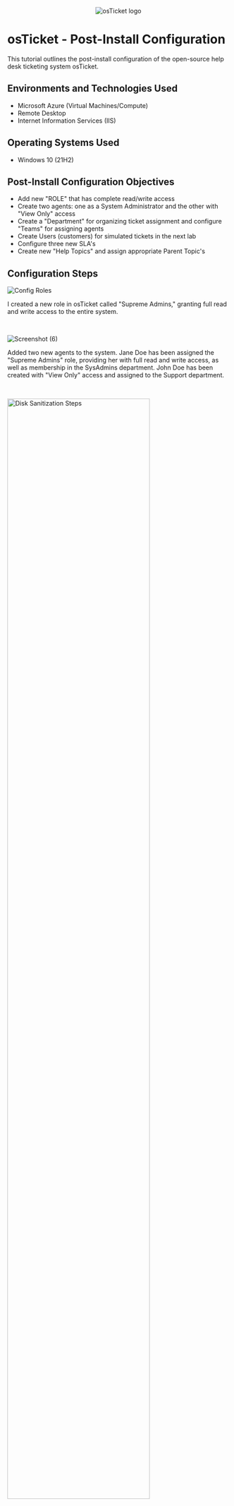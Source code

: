 <p align="center">
<img src="https://i.imgur.com/Clzj7Xs.png" alt="osTicket logo"/>
</p>

<h1>osTicket - Post-Install Configuration</h1>
This tutorial outlines the post-install configuration of the open-source help desk ticketing system osTicket.<br />



<h2>Environments and Technologies Used</h2>

- Microsoft Azure (Virtual Machines/Compute)
- Remote Desktop
- Internet Information Services (IIS)

<h2>Operating Systems Used </h2>

- Windows 10</b> (21H2)

<h2>Post-Install Configuration Objectives</h2>

- Add new "ROLE" that has complete read/write access 
- Create two agents: one as a System Administrator and the other with "View Only" access
- Create a "Department" for organizing ticket assignment and configure "Teams" for assigning agents
- Create Users (customers) for simulated tickets in the next lab 
- Configure three new SLA's
- Create new "Help Topics" and assign appropriate Parent Topic's

<h2>Configuration Steps</h2>

![Config Roles](https://github.com/user-attachments/assets/a730daf9-d88c-4a4b-bec4-b2417b74ca03)

I created a new role in osTicket called "Supreme Admins," granting full read and write access to the entire system.
</p>
<br />

![Screenshot (6)](https://github.com/user-attachments/assets/83a0990d-a804-49c0-9ef1-556645cbcb52)

Added two new agents to the system. Jane Doe has been assigned the "Supreme Admins" role, providing her with full read and write access, as well as membership in the SysAdmins department. John Doe has been created with "View Only" access and assigned to the Support department.
</p>
<br />

<p>
<img src="https://i.imgur.com/DJmEXEB.png" height="80%" width="80%" alt="Disk Sanitization Steps"/>
</p>
<p>
Lorem ipsum dolor sit amet, consectetur adipiscing elit, sed do eiusmod tempor incididunt ut labore et dolore magna aliqua. Ut enim ad minim veniam, quis nostrud exercitation ullamco laboris nisi ut aliquip ex ea commodo consequat. Duis aute irure dolor in reprehenderit in voluptate velit esse cillum dolore eu fugiat nulla pariatur.
</p>
<br />
<p>
<img src="https://i.imgur.com/DJmEXEB.png" height="80%" width="80%" alt="Disk Sanitization Steps"/>
</p>

<p>
Lorem ipsum dolor sit amet, consectetur adipiscing elit, sed do eiusmod tempor incididunt ut labore et dolore magna aliqua. Ut enim ad minim veniam, quis nostrud exercitation ullamco laboris nisi ut aliquip ex ea commodo consequat. Duis aute irure dolor in reprehenderit in voluptate velit esse cillum dolore eu fugiat nulla pariatur.
</p>
<br />
